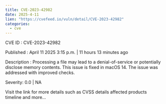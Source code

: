 ```yaml
---
title: CVE-2023-42982
date: 2025-4-11
lien: "https://cvefeed.io/vuln/detail/CVE-2023-42982"
categories:
  - cve
---
```


CVE ID : CVE-2023-42982

Published :  April 11
2025
3:15 p.m. | 11 hours
13 minutes ago

Description : Processing a file may lead to a denial-of-service or potentially disclose memory contents. This issue is fixed in macOS 14. The issue was addressed with improved checks.

Severity: 0.0 | NA

Visit the link for more details
such as CVSS details
affected products
timeline
and more...
